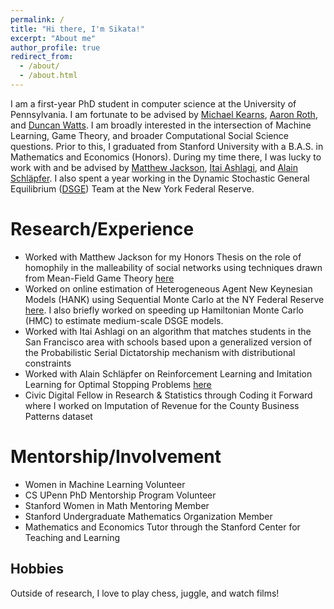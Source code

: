 ```yaml
---
permalink: /
title: "Hi there, I'm Sikata!"
excerpt: "About me"
author_profile: true
redirect_from: 
  - /about/
  - /about.html
---
```


I am a first-year PhD student in computer science at the University of Pennsylvania. I am fortunate to be advised by [Michael Kearns](https://www.cis.upenn.edu/~mkearns/), [Aaron Roth](https://www.cis.upenn.edu/~aaroth/), and [Duncan Watts](https://www.asc.upenn.edu/people/faculty/duncan-j-watts-phd). I am broadly interested in the intersection of Machine Learning, Game Theory, and broader Computational Social Science questions. Prior to this, I graduated from Stanford University with a B.A.S. in Mathematics and Economics (Honors). During my time there, I was lucky to work with and be advised by [Matthew Jackson](http://web.stanford.edu/~jacksonm/), [Itai Ashlagi](https://web.stanford.edu/~iashlagi/), and [Alain Schläpfer](https://sites.google.com/site/alainschlaepfer). I also spent a year working in the Dynamic Stochastic General Equilibrium ([DSGE](https://www.newyorkfed.org/research/policy/dsge#/overview)) Team at the New York Federal Reserve. 

Research/Experience
======
- Worked with Matthew Jackson for my Honors Thesis on the role of homophily in the malleability of social networks using techniques drawn from Mean-Field Game Theory [here](chrome-extension://efaidnbmnnnibpcajpcglclefindmkaj/https://stacks.stanford.edu/file/druid:tc454jm3013/HonorsThesisFinal_SikataSengupta.pdf)
- Worked on online estimation of Heterogeneous Agent New Keynesian Models (HANK) using Sequential Monte Carlo at the NY Federal Reserve [here](chrome-extension://efaidnbmnnnibpcajpcglclefindmkaj/https://www.newyorkfed.org/medialibrary/media/research/staff_reports/sr1071.pdf?sc_lang=en). I also briefly worked on speeding up Hamiltonian Monte Carlo (HMC) to estimate medium-scale DSGE models.
- Worked with Itai Ashlagi on an algorithm that matches students in the San Francisco area with schools based upon a generalized version of the Probabilistic Serial Dictatorship mechanism with distributional constraints
- Worked with Alain Schläpfer on Reinforcement Learning and Imitation Learning for Optimal Stopping Problems [here](https://github.com/psamathe50/SecretaryProblem_ImitationLearning/blob/main/Secretary_Problem_ArXiv_Final%20(1).pdf)
- Civic Digital Fellow in Research & Statistics through Coding it Forward where I worked on Imputation of Revenue for the County Business Patterns dataset

Mentorship/Involvement
======
- Women in Machine Learning Volunteer
- CS UPenn PhD Mentorship Program Volunteer 
- Stanford Women in Math Mentoring Member
- Stanford Undergraduate Mathematics Organization Member
- Mathematics and Economics Tutor through the Stanford Center for Teaching and Learning

Hobbies
------
Outside of research, I love to play chess, juggle, and watch films! 


